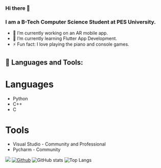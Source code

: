 ### Hi there 👋

### I am a B-Tech Computer Science Student at PES University.

- 🔭 I’m currently working on an AR mobile app.
- 🌱 I’m currently learning Flutter App Development.
- ⚡ Fun fact: I love playing the piano and console games.

## 🧰 Languages and Tools:
# Languages
- Python
- C++
- C

# Tools
- Visual Studio - Community and Professional
- Pycharm - Community

![](https://visitor-badge.laobi.icu/badge?page_id=Manab784.Manab784)
[![Github](https://img.shields.io/github/followers/Manab784?label=Follow&style=social)](https://github.com/Manab784)
![GitHub stats](https://github-readme-stats.vercel.app/api?username=Manab784&show_icons=true&theme=tokyonight)
![Top Langs](https://github-readme-stats.vercel.app/api/top-langs/?username=Manab784&theme=tokyonight)
